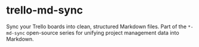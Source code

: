 # trello-md-sync
Sync your Trello boards into clean, structured Markdown files.   Part of the `*-md-sync` open-source series for unifying project management data into Markdown.
